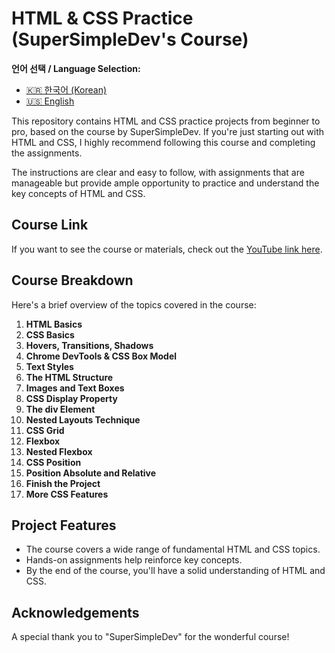 # HTML & CSS Practice (SuperSimpleDev's Course)

**언어 선택 / Language Selection:**

- [🇰🇷 한국어 (Korean)](README.ko.md)
- [🇺🇸 English](README.md)

This repository contains HTML and CSS practice projects from beginner to pro, based on the course by SuperSimpleDev. If you're just starting out with HTML and CSS, I highly recommend following this course and completing the assignments. 

The instructions are clear and easy to follow, with assignments that are manageable but provide ample opportunity to practice and understand the key concepts of HTML and CSS.

## Course Link

If you want to see the course or materials, check out the [YouTube link here](https://www.youtube.com/watch?v=G3e-cpL7ofc).

## Course Breakdown

Here's a brief overview of the topics covered in the course:

1. **HTML Basics** 
2. **CSS Basics** 
3. **Hovers, Transitions, Shadows** 
4. **Chrome DevTools & CSS Box Model** 
5. **Text Styles** 
6. **The HTML Structure** 
7. **Images and Text Boxes**
8. **CSS Display Property**
9. **The div Element** 
10. **Nested Layouts Technique** 
11. **CSS Grid** 
12. **Flexbox**
13. **Nested Flexbox** 
14. **CSS Position** 
15. **Position Absolute and Relative**
16. **Finish the Project** 
17. **More CSS Features** 

## Project Features

- The course covers a wide range of fundamental HTML and CSS topics.
- Hands-on assignments help reinforce key concepts.
- By the end of the course, you'll have a solid understanding of HTML and CSS.

## Acknowledgements

A special thank you to "SuperSimpleDev" for the wonderful course!
